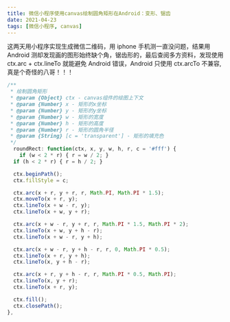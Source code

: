 ```yaml
---
title: 微信小程序使用canvas绘制圆角矩形在Android：变形、锯齿
date: 2021-04-23
tags: [微信小程序, canvas]
---
```


这两天用小程序实现生成微信二维码，用 iphone 手机测一直没问题，结果用 Android 测却发现画的图形始终缺个角，锯齿形的，最后查阅多方资料，发现使用 ctx.arc + ctx.lineTo 就能避免 Android 错误，Android 只使用 ctx.arcTo 不兼容, 真是个奇怪的八哥！！！

<!-- more -->

```js
/**
 * 绘制圆角矩形
 * @param {Object} ctx - canvas组件的绘图上下文
 * @param {Number} x - 矩形的x坐标
 * @param {Number} y - 矩形的y坐标
 * @param {Number} w - 矩形的宽度
 * @param {Number} h - 矩形的高度
 * @param {Number} r - 矩形的圆角半径
 * @param {String} [c = 'transparent'] - 矩形的填充色
 */
  roundRect: function(ctx, x, y, w, h, r, c = '#fff') {
    if (w < 2 * r) { r = w / 2; }
  if (h < 2 * r) { r = h / 2; }

  ctx.beginPath();
  ctx.fillStyle = c;

  ctx.arc(x + r, y + r, r, Math.PI, Math.PI * 1.5);
  ctx.moveTo(x + r, y);
  ctx.lineTo(x + w - r, y);
  ctx.lineTo(x + w, y + r);

  ctx.arc(x + w - r, y + r, r, Math.PI * 1.5, Math.PI * 2);
  ctx.lineTo(x + w, y + h - r);
  ctx.lineTo(x + w - r, y + h);

  ctx.arc(x + w - r, y + h - r, r, 0, Math.PI * 0.5);
  ctx.lineTo(x + r, y + h);
  ctx.lineTo(x, y + h - r);

  ctx.arc(x + r, y + h - r, r, Math.PI * 0.5, Math.PI);
  ctx.lineTo(x, y + r);
  ctx.lineTo(x + r, y);

  ctx.fill();
  ctx.closePath();
},
```
